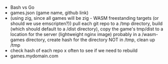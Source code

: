 - Bash vs Go
- games.json (game name, github link)
- (using zig, since all games will be zig - WASM freestanding targets (or should we use emscripten?)) pull each git repo to a /tmp directory, build (which should default to a /dist directory), copy the game's tmp/dist to a location for the server (lightweight nginx image) probably in a /wasm-games directory, create hash for the directory NOT in /tmp, clean up /tmp
- check hash of each repo x often to see if we need to rebuild
- games.mydomain.com
